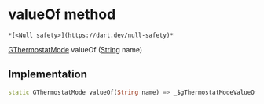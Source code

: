


# valueOf method




    *[<Null safety>](https://dart.dev/null-safety)*




[GThermostatMode](../../third_party_yonomi_graphql_schema___generated___schema.docs.schema.gql/GThermostatMode-class.md) valueOf
([String](https://api.flutter.dev/flutter/dart-core/String-class.html) name)








## Implementation

```dart
static GThermostatMode valueOf(String name) => _$gThermostatModeValueOf(name);
```







